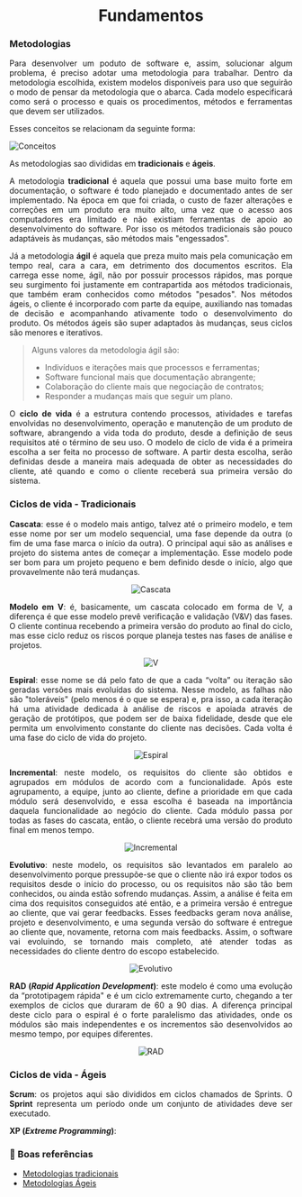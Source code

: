 # <center>Fundamentos

<div align="justify">

### Metodologias
Para desenvolver um poduto de software e, assim, solucionar algum problema, é preciso adotar uma metodologia para trabalhar. Dentro da metodologia escolhida, existem modelos disponíveis para uso que seguirão o modo de pensar da metodologia que o abarca. Cada modelo especificará como será o processo e quais os procedimentos, métodos e ferramentas que devem ser utilizados. 

Esses conceitos se relacionam da seguinte forma: 

![Conceitos](../_media/requisitos/conceitos.png)

As metodologias sao divididas em **tradicionais** e **ágeis**.

A metodologia **tradicional** é aquela que possui uma base muito forte em documentação, o software é todo planejado e documentado antes de ser implementado. Na época em que foi criada, o custo de fazer alterações e correções em um produto era muito alto, uma vez que o acesso aos computadores era limitado e não existiam ferramentas de apoio ao desenvolvimento do software. Por isso os métodos tradicionais são pouco adaptáveis às mudanças, são métodos mais "engessados".

Já a metodologia **ágil** é aquela que preza muito mais pela comunicação em tempo real, cara a cara, em detrimento dos documentos escritos. Ela carrega esse nome, ágil, não por possuir processos rápidos, mas porque seu surgimento foi justamente em contrapartida aos métodos tradicionais, que também eram conhecidos como métodos "pesados". Nos métodos ágeis, o cliente é incorporado com parte da equipe, auxiliando nas tomadas de decisão e acompanhando ativamente todo o desenvolvimento do produto. Os métodos ágeis são super adaptados às mudanças, seus ciclos são menores e iterativos. 

> Alguns valores da metodologia ágil são:
> - Indivíduos e iterações mais que processos e ferramentas;
> - Software funcional mais que documentação abrangente;
> - Colaboração do cliente mais que negociação de contratos;
> - Responder a mudanças mais que seguir um plano.

O **ciclo de vida** é a estrutura contendo processos, atividades e tarefas envolvidas no desenvolvimento, operação e manutenção de um produto de software, abrangendo a vida toda do produto, desde a definição de seus requisitos até o término de seu uso. O modelo de ciclo de vida é a primeira escolha a ser feita no processo de software. A partir desta escolha, serão definidas desde a maneira mais adequada de obter as necessidades do cliente, até quando e como o cliente receberá sua primeira versão do sistema.

### Ciclos de vida - Tradicionais

**Cascata**: esse é o modelo mais antigo, talvez até o primeiro modelo, e tem esse nome por ser um modelo sequencial, uma fase depende da outra (o fim de uma fase marca o início da outra). O principal aqui são as análises e projeto do sistema antes de começar a implementação. Esse modelo pode ser bom para um projeto pequeno e bem definido desde o início, algo que provavelmente não terá mudanças.

<div align="center">

![Cascata](../_media/requisitos/cascata.png)

</div>
<!-- 
| <center>Vantagens | <center>Desvantagens |
|------------------|---------------------|
| Modelo de fácil entendimento para o cliente | Não prevê nenhuma revisão das fases | 
| Início e fim bem claros e definidos | Não permite mudanças de requisitos |
| Estimativa de custo precisa logo no início do projeto | Pouquíssima comunicação com o cliente, então, dá incerteza tanto para desenvolvedores quanto para o cliente |
| Facilita o controle gerencial pois produz um artefato ao final de cada fase | | -->


**Modelo em V**: é, basicamente, um cascata colocado em forma de V, a diferença é que esse modelo prevê verificação e validação (V&V) das fases. O cliente continua recebendo a primeira versão do produto ao final do ciclo, mas esse ciclo reduz os riscos porque planeja testes nas fases de análise e projetos. 
<div align="center">

![V](../_media/requisitos/modelo_V.png)

</div>

**Espiral**: esse nome se dá pelo fato de que a cada “volta” ou iteração são geradas versões mais evoluídas do sistema. Nesse modelo, as falhas não são "toleráveis" (pelo menos é o que se espera) e, pra isso, a cada iteração há uma atividade dedicada à análise de riscos e apoiada através de geração de protótipos, que podem ser de baixa fidelidade, desde que ele permita um envolvimento constante do cliente nas decisões. Cada volta é uma fase do ciclo de vida do projeto.
<div align="center">

![Espiral](../_media/requisitos/espiral.png)

</div>

**Incremental**: neste modelo, os requisitos do cliente são obtidos e agrupados em módulos de acordo com a funcionalidade. Após este agrupamento, a equipe, junto ao cliente, define a prioridade em que cada módulo será desenvolvido, e essa escolha é baseada na importância daquela funcionalidade ao negócio do cliente. Cada módulo passa por todas as fases do cascata, então, o cliente recebrá uma versão do produto final em menos tempo.
<div align="center">

![Incremental](../_media/requisitos/incremental.png)

</div>

**Evolutivo**: neste modelo, os requisitos são levantados em paralelo ao desenvolvimento porque pressupõe-se que o cliente não irá expor todos os requisitos desde o início do processo, ou os requisitos não são tão bem conhecidos, ou ainda estão sofrendo mudanças. Assim, a análise é feita em cima dos requisitos conseguidos até então, e a primeira versão é entregue ao cliente, que vai gerar feedbacks. Esses feedbacks geram nova análise, projeto e desenvolvimento, e uma segunda versão do software é entregue ao cliente que, novamente, retorna com mais feedbacks. Assim, o software vai evoluindo, se tornando mais completo, até atender todas as necessidades do cliente dentro do escopo estabelecido. 

<div align="center">

![Evolutivo](../_media/requisitos/evolutivo.png)

</div>

**RAD (*Rapid Application Development*)**: este modelo é como uma evolução da “prototipagem rápida" e é um ciclo extremamente curto, chegando a ter exemplos de ciclos que duraram de 60 a 90 dias. A diferença principal deste ciclo para o espiral é o forte paralelismo das atividades, onde os módulos são mais independentes e os incrementos são desenvolvidos ao mesmo tempo, por equipes diferentes.

<div align="center">

![RAD](../_media/requisitos/rad.png)

</div>

### Ciclos de vida - Ágeis

**Scrum**: os projetos aqui são divididos em ciclos chamados de Sprints. O **Sprint** representa um período onde um conjunto de atividades deve ser executado. 

**XP (*Extreme Programming*)**: 






</div>

### 📌 Boas referências
* [Metodologias tradicionais](https://www.semeru.com.br/blog/as-metodologias-tradicionais-de-desenvolvimento-de-software/)
* [Metodologias Ágeis](https://www.semeru.com.br/blog/as-metodologias-tradicionais-de-desenvolvimento-de-software/)